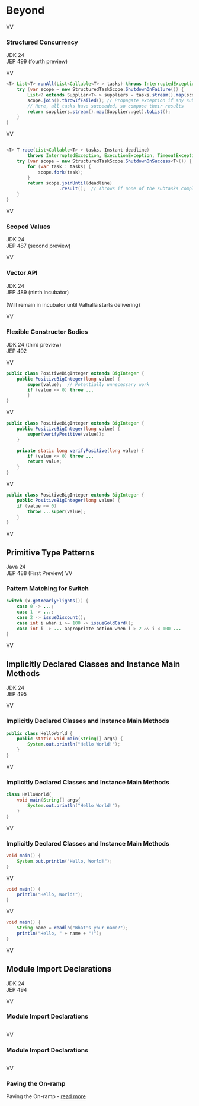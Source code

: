 # Beyond

VV

### Structured Concurrency

JDK 24  <br/>
JEP 499 (fourth preview)

VV


```java
<T> List<T> runAll(List<Callable<T> > tasks) throws InterruptedException, ExecutionException { 
	try (var scope = new StructuredTaskScope.ShutdownOnFailure()) {
		List<? extends Supplier<T> > suppliers = tasks.stream().map(scope::fork).toList();
		scope.join().throwIfFailed(); // Propagate exception if any subtask fails
		// Here, all tasks have succeeded, so compose their results
		return suppliers.stream().map(Supplier::get).toList();
	}
}
```

VV

```java

<T> T race(List<Callable<T> > tasks, Instant deadline) 
        throws InterruptedException, ExecutionException, TimeoutException {
    try (var scope = new StructuredTaskScope.ShutdownOnSuccess<T>()) {
        for (var task : tasks) {
            scope.fork(task);
        }
        return scope.joinUntil(deadline)
                    .result();  // Throws if none of the subtasks completed successfully
    }
}
```
VV

### Scoped Values

JDK 24  <br/>
JEP 487 (second preview)

VV

### Vector API

JDK 24 <br/>
JEP 489 (ninth incubator) <br/>
<br/>
(Will remain in incubator until Valhalla starts delivering)


VV


### Flexible Constructor Bodies

JDK 24 (third preview) <br/>
JEP 492

VV

```java
public class PositiveBigInteger extends BigInteger {
	public PositiveBigInteger(long value) {
		super(value);  // Potentially unnecessary work
		if (value <= 0) throw ...
		}
}
```

VV

```java
public class PositiveBigInteger extends BigInteger {
    public PositiveBigInteger(long value) {
        super(verifyPositive(value));
    }

    private static long verifyPositive(long value) {
        if (value <= 0) throw ...
        return value;
    }
}
```
VV


```java
public class PositiveBigInteger extends BigInteger {
	public PositiveBigInteger(long value) {
	if (value <= 0)
		throw ...super(value);
	}
}
```
VV

## Primitive Type Patterns

Java 24<br/>
JEP 488 (First Preview)
VV

### Pattern Matching for Switch

```java
switch (x.getYearlyFlights()) {
    case 0 -> ...;
    case 1 -> ...;
    case 2 -> issueDiscount();
    case int i when i >= 100 -> issueGoldCard();
    case int i -> ... appropriate action when i > 2 && i < 100 ...
}
```
VV

## Implicitly Declared Classes and Instance Main Methods 

JDK 24 <br/>
JEP 495

VV

### Implicitly Declared Classes and Instance Main Methods

```java
public class HelloWorld {
	public static void main(String[] args) {
		System.out.println("Hello World!");
	}
}
```

VV


### Implicitly Declared Classes and Instance Main Methods

```java
class HelloWorld{
	void main(String[] args{
		System.out.println("Hello World!");
	}
}
```

VV

### Implicitly Declared Classes and Instance Main Methods

```java
void main() {
    System.out.println("Hello, World!");
}
```

VV

```java
void main() {
    println("Hello, World!");
}
```

VV

```java
void main() {
	String name = readln("What's your name?");
    println("Hello, " + name + "!");
}
```

VV

## Module Import Declarations 

JDK 24 <br/>
JEP 494

VV

### Module Import Declarations 

```java
```

VV

### Module Import Declarations 

```java
```

VV

### Paving the On-ramp


Paving the On-ramp - [read more](https://openjdk.org/projects/amber/design-notes/on-ramp)
